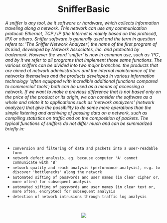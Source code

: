 <h1 align="center">SnifferBasic</h1>

<p align="center">

*A sniffer is any tool, be it software or hardware, which collects information traveling along a network. This network can use any communication protocol: Ethernet, TCP / IP (the Internet is mainly based on this protocol), IPX or others.
Sniffer software is generally used and the term in question refers to: 'The Sniffer Network Analyzer', the name of the first program of its kind, developed by Network Associates, Inc. and protected by trademark. However the word 'sniffer' is now in common use, such as 'PC', and by it we refer to all programs that implement those same functions.
The various sniffers can be divided into two major branches: the products that are aimed at network administrators and the internal maintenance of the networks themselves and the products developed in various information technology 'often equipped with incredible additional functions compared to commercial' tools';
both can be used as a means of accessing a network.
If we want to make a previous difference that is not based only on the price of the product or its origin, we can consider the software as a whole and relate it to applications such as 'network analyzers' (network analyzer) that give the possibility to do some more operations than the simple listening and archiving of passing data on a network, such as compiling statistics on traffic and on the composition of packets.
The typical functions of sniffers do not differ much and can be summarized briefly in:*
</p>

<br>

- `conversion and filtering of data and packets into a user-readable form`
- `network defect analysis, eg. because computer 'A' cannot communicate with 'B'`
- `network quality and reach analysis (performance analysis), e.g. to discover 'bottlenecks' along the network`
- `automated sifting of passwords and user names (in clear cipher or, more often) for subsequent analysis`
- `automated sifting of passwords and user names (in clear text or, more often, encrypted) for subsequent analysis`
- `detection of network intrusions through traffic log analysis`

<br>

<p align="center">
  <img src="https://user-images.githubusercontent.com/59760485/197248771-63a95955-2ed3-453d-af21-62679f20acd2.jpg">
</p>

